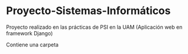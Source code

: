 # Proyecto-Sistemas-Informáticos
Proyecto realizado en las prácticas de PSI en la UAM (Aplicación web en framework Django)

Contiene una carpeta 
